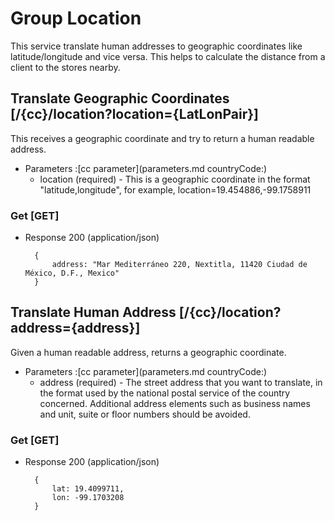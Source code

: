 
# Group Location

This service translate human addresses to geographic coordinates like latitude/longitude and vice versa. This helps to calculate the distance from a client to the stores nearby.

## Translate Geographic Coordinates [/{cc}/location?location={LatLonPair}]

This receives a geographic coordinate and try to return a human readable address.

+ Parameters
    :[cc parameter](parameters.md countryCode:)
    + location (required) - This is a geographic coordinate in the format "latitude,longitude", for example, location=19.454886,-99.1758911

### Get  [GET]

+ Response 200 (application/json)

        {
            address: "Mar Mediterráneo 220, Nextitla, 11420 Ciudad de México, D.F., Mexico"
        }

## Translate Human Address [/{cc}/location?address={address}]

Given a human readable address, returns a geographic coordinate.

+ Parameters
    :[cc parameter](parameters.md countryCode:)
    + address (required) - The street address that you want to translate, in the format used by the national postal service of the country concerned. Additional address elements such as business names and unit, suite or floor numbers should be avoided.

### Get [GET]

+ Response 200 (application/json)

        {
            lat: 19.4099711,
            lon: -99.1703208
        }
